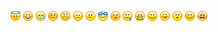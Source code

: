![angel](ic_emoticon_small_angel.png) ![big_grin](ic_emoticon_small_big_grin.png) ![crying](ic_emoticon_small_crying.png) ![embarrassed](ic_emoticon_small_embarrassed.png) ![foot_in_mouth](ic_emoticon_small_foot_in_mouth.png) ![frown](ic_emoticon_small_frown.png) ![hmmmm](ic_emoticon_small_hmmmm.png) ![joe_cool](ic_emoticon_small_joe_cool.png) ![kissy_face](ic_emoticon_small_kissy_face.png) ![lips_are_sealed](ic_emoticon_small_lips_are_sealed.png) ![money_where_mouth_is](ic_emoticon_small_money_where_mouth_is.png) ![smile](ic_emoticon_small_smile.png) ![sticking_tongue_out](ic_emoticon_small_sticking_tongue_out.png) ![uh_oh](ic_emoticon_small_uh_oh.png) ![wink](ic_emoticon_small_wink.png) ![yelling](ic_emoticon_small_yelling.png) 